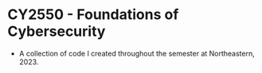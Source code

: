 # CY2550 - Foundations of Cybersecurity

- A collection of code I created throughout the semester at Northeastern, 2023.
